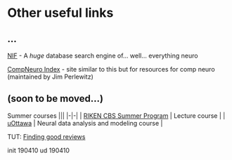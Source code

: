 Other useful links
=======

...
---------

[NIF](https://neuinfo.org/) - A _huge_ database search engine of... well... everything neuro

[CompNeuro Index](http://home.earthlink.net/~perlewitz/) - site similar to this but for resources for comp neuro (maintained by Jim Perlewitz)



(soon to be moved...)
---------

Summer courses 
|||
|-|-|
| [RIKEN CBS Summer Program](https://cbs.riken.jp/en/summer/) | Lecture course |
| [uOttawa](http://www.neurodynamic.uottawa.ca/summer.html) | Neural data analysis and modeling course |


TUT: [Finding good reviews](https://brodylabwiki.princeton.edu/wiki/index.php?title=Finding_Review_Papers)


init 190410
ud   190410